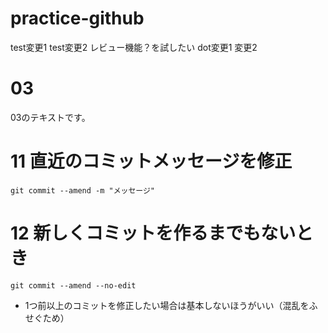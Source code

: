 # practice-github

test変更1
test変更2
レビュー機能？を試したい
dot変更1
変更2

# 03
03のテキストです。

# 11 直近のコミットメッセージを修正
```
git commit --amend -m "メッセージ"
```

# 12 新しくコミットを作るまでもないとき
```
git commit --amend --no-edit
```
- 1つ前以上のコミットを修正したい場合は基本しないほうがいい（混乱をふせぐため）